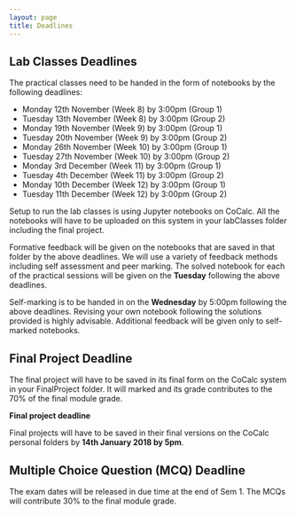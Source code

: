 ```yaml
---
layout: page
title: Deadlines
---
```


## Lab Classes Deadlines

The practical classes need to be handed in the form of notebooks by the following deadlines:

* Monday 12th November (Week 8) by 3:00pm (Group 1)
* Tuesday 13th November (Week 8) by 3:00pm (Group 2)
* Monday 19th November (Week 9) by 3:00pm (Group 1)
* Tuesday 20th November (Week 9) by 3:00pm (Group 2)
* Monday 26th November (Week 10) by 3:00pm (Group 1)
* Tuesday 27th November (Week 10) by 3:00pm (Group 2)
* Monday 3rd December (Week 11) by 3:00pm (Group 1)
* Tuesday 4th December (Week 11) by 3:00pm (Group 2)
* Monday 10th December (Week 12) by 3:00pm (Group 1)
* Tuesday 11th December (Week 12) by 3:00pm (Group 2)

Setup to run the lab classes is using Jupyter notebooks on CoCalc.
All the notebooks will have to be uploaded on this system in your labClasses folder including the final project.

Formative feedback will be given on the notebooks that are saved in that folder by the above deadlines. We will use a variety of feedback methods including self assessment and peer marking. The solved notebook for each of the practical sessions will be given on the **Tuesday** following the above deadlines.  

Self-marking is to be handed in on the **Wednesday** by 5:00pm following the above deadlines. Revising your own notebook following the solutions provided is highly advisable. Additional feedback will be given only to self-marked notebooks.


## Final Project Deadline

The final project will have to be saved in its final form on the CoCalc system in your FinalProject folder. It will marked and its grade contributes to the 70% of the final module grade.

**Final project deadline** 

Final projects will have to be saved in their final versions on the CoCalc personal folders by **14th January 2018 by 5pm**. 


## Multiple Choice Question (MCQ) Deadline

The exam dates will be released in due time at the end of Sem 1. 
The MCQs will contribute 30% to the final module grade.


